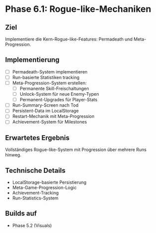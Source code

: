 # Phase 6.1: Rogue-like-Mechaniken

## Ziel
Implementiere die Kern-Rogue-like-Features: Permadeath und Meta-Progression.

## Implementierung

- [ ] Permadeath-System implementieren
- [ ] Run-basierte Statistiken tracking
- [ ] Meta-Progression-System erstellen:
  - [ ] Permanente Skill-Freischaltungen
  - [ ] Unlock-System für neue Enemy-Typen
  - [ ] Permanent-Upgrades für Player-Stats
- [ ] Run-Summary-Screen nach Tod
- [ ] Persistent-Data im LocalStorage
- [ ] Restart-Mechanik mit Meta-Progression
- [ ] Achievement-System für Milestones

## Erwartetes Ergebnis
Vollständiges Rogue-like-System mit Progression über mehrere Runs hinweg.

## Technische Details
- LocalStorage-basierte Persistierung
- Meta-Game-Progression-Logic
- Achievement-Tracking
- Run-Statistics-System

## Builds auf
- Phase 5.2 (Visuals)




